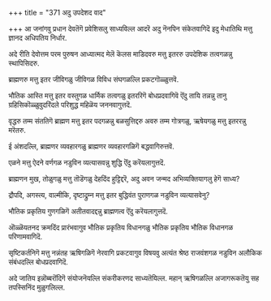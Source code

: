 +++
title = "371 अदु उपदेशद वाद"

+++
आ जनांगवु प्रधान देवतॆगॆ प्रवेशिसलु साध्यविल्ल आदरॆ अदु नॆनपिन संकेतवागिदॆ इदु मेधातिथि मत्तु ज्ञानद अधिपतिय निर्धार.

अदे रीति देवोत्तम परम पुरुषन आध्यात्मद मेलॆ कॆलस माडिदवरु मत्तु इतररु उपदेशिक तत्वगळन्नु स्थापिसिदरु.

ब्राह्मणरु मत्तु इतर जीविगळु जीविगळ विविध संघगळल्लि प्रकटगॊळ्ळुत्तवॆ.

भौतिक आस्ति मत्तु इतर वस्तुगळ धार्मिक तत्वगळु इतररिगॆ बोधप्रदवागिवॆ ऎंदु तायि तन्नन्नु तानु ग्रहिसिकॊळ्ळुवुदरिंदले परिशुद्ध महिळॆय जननवागुत्तदॆ.

वृद्धरु तम्म संततिगॆ ब्राह्मण मत्तु इतर पदगळन्नु बळसुत्तिद्दरु अवरु तम्म गोत्रगळु, ऋषेयगळु मत्तु इतररन्नु मरॆतरु.

ई अंशदल्लि, ब्राह्मणर व्यवहारगळु ब्राह्मणर व्यवहारगळिगॆ बद्धवागिरुत्तवॆ.

एळने मत्तु ऐदने वर्णगळ नडुविन व्यत्यासवन्नु शुद्धि ऎंदु करॆयलागुत्तदॆ.

ब्राह्मणन मुख, तोळुगळु मत्तु तॊडॆगळु देहदिंद हुट्टिद्दरॆ, अदु अवन जन्मद अभिव्यक्तियागलु हेगॆ साध्य?

द्रौपदि, अगस्त्य, वाल्मीकि, दृष्टाद्रुम्न मत्तु इतर बुद्धिवंत पुराणगळ नडुविन व्यत्यासवेनु?

भौतिक प्रकृतिय गुणगळिगॆ अतीतवादद्दन्नु ब्राह्मणत्व ऎंदु करॆयलागुत्तदॆ.

ऒळ्ळॆयतनद क्रमदिंद प्रारंभवागुव भौतिक प्रकृतिय विधानगळु भौतिक प्रकृतिय भौतिक विधानगळ परिणामवागिदॆ.

सृष्टिकर्तनिगॆ मत्तु नन्नंतह ऋषिगळिगॆ नेरवागि प्रकटवागुव विषयवु अत्यंत श्रेष्ठ राजवंशगळ नडुविन अलौकिक संबंधदल्लि बोधप्रदवागिदॆ.

अदे जातिय इन्नॊब्बरॊंदिगॆ संयोजनॆयल्लि संकरीकरणद साध्यतॆयिल्ल. महान् ऋषिगळल्लि अजागरूकतॆयु सह तपस्सिनिंद मुळुगलिल्ल.

